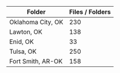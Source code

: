 | Folder            |   Files / Folders |
|-------------------|-------------------|
| Oklahoma City, OK |               230 |
| Lawton, OK        |               138 |
| Enid, OK          |                33 |
| Tulsa, OK         |               250 |
| Fort Smith, AR-OK |               158 |